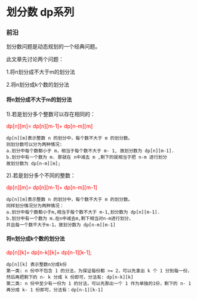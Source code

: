 # 划分数 dp系列

### 前沿

划分数问题是动态规划的一个经典问题。

此文章先讨论两个问题：

1.将n划分成不大于m的划分法

2.将n划分成k个数的划分法

#### 将n划分成不大于m的划分法




1).若是划分多个整数可以存在相同的：

<font color=#ff0000 > dp[n][m]= dp[n][m-1]+ dp[n-m][m] </font>

    dp[n][m]表示整数 n 的划分中，每个数不大于 m 的划分数。
    则划分数可以分为两种情况:
    a.划分中每个数都小于 m，相当于每个数不大于 m- 1, 故划分数为 dp[n][m-1].
    b.划分中有一个数为 m. 那就在 n中减去 m ,剩下的就相当于把 n-m 进行划分
    故划分数为 dp[n-m][m];

2).若是划分多个不同的整数：


<font color=#ff0000>dp[n][m]= dp[n][m-1]+ dp[n-m][m-1]</font>

    dp[n][m]表示整数 n 的划分中，每个数不大于 m 的划分数。
    同样划分情况分为两种情况：
    a.划分中每个数都小于m,相当于每个数不大于 m-1,划分数为 dp[n][m-1].
    b.划分中有一个数为 m.在n中减去m,剩下相当对n-m进行划分，
    并且每一个数不大于m-1，故划分数为 dp[n-m][m-1]
        
        
#### 将n划分成k个数的划分法
<font color=#ff0000>dp[n][k]= dp[n-k][k]+ dp[n-1][k-1];</font>

    dp[n][k] 表示整数n分成k份
    第一类: n 份中不包含 1 的分法，为保证每份都 >= 2，可以先拿出 k 个 1 分到每一份，然后再把剩下的 n- k 分成 k 份即可，分法有: dp[n-k][k]
	第二类: n 份中至少有一份为 1 的分法，可以先那出一个 1 作为单独的1份，剩下的 n- 1 再分成 k- 1 份即可，分法有：dp[n-1][k-1]
